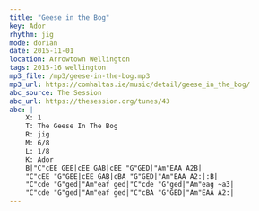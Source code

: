 ```yaml
---
title: "Geese in the Bog"
key: Ador
rhythm: jig
mode: dorian
date: 2015-11-01
location: Arrowtown Wellington
tags: 2015-16 wellington 
mp3_file: /mp3/geese-in-the-bog.mp3
mp3_url: https://comhaltas.ie/music/detail/geese_in_the_bog/
abc_source: The Session
abc_url: https://thesession.org/tunes/43
abc: |
    X: 1
    T: The Geese In The Bog
    R: jig
    M: 6/8
    L: 1/8
    K: Ador
    B|"C"cEE GEE|cEE GAB|cEE "G"GED|"Am"EAA A2B|
    "C"cEE "G"GEE|cEE GAB|cBA "G"GED|"Am"EAA A2:|:B|
    "C"cde "G"ged|"Am"eaf ged|"C"cde "G"ged|"Am"eag ~a3|
    "C"cde "G"ged|"Am"eaf ged|"C"cBA "G"GED|"Am"EAA A2:|
---
```

